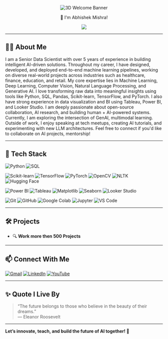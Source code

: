 <p align="center">
  <img src="https://camo.githubusercontent.com/5006987bc0abf132fc6d9e5900084fc54c11fd0faded9f966fc82e8e860c4c9e/68747470733a2f2f63617073756c652d72656e6465722e76657263656c2e6170702f6170693f747970653d76656e6f6d26636f6c6f723d6175746f266865696768743d3330302673656374696f6e3d68656164657226746578743d48657925323045766572796f6e6526666f6e7453697a653d3930" alt="3D Welcome Banner" />
</p>

<p align="center">
  👋 I'm Abhishek Mishra!
</p>


<p align="center">
  <img src="https://readme-typing-svg.herokuapp.com?color=F7F7F7&lines=I+am+Abhishek+Mishra;ML+%7C+DL+Python+%7C+%7C+GenAI+%7C+CV+%7C+NLP" />
</p>



---

## 👨‍💻 About Me

I am a Senior Data Scientist with over 5 years of experience in building intelligent AI-driven solutions. Throughout my career, I have designed, developed, and deployed end-to-end machine learning pipelines, working on diverse real-world projects across industries such as healthcare, finance, education, and retail. My core expertise lies in Machine Learning, Deep Learning, Computer Vision, Natural Language Processing, and Generative AI. I love transforming raw data into meaningful insights using tools like Python, SQL, Pandas, Scikit-learn, TensorFlow, and PyTorch. I also have strong experience in data visualization and BI using Tableau, Power BI, and Looker Studio. I am deeply passionate about open-source collaboration, AI research, and building human + AI-powered systems. Currently, I am exploring the intersection of GenAI, multimodal learning. Outside of work, I enjoy speaking at tech meetups, creating AI tutorials, and experimenting with new LLM architectures. Feel free to connect if you'd like to collaborate on AI projects, mentorship!

---

## 🧰 Tech Stack


![Python](https://img.shields.io/badge/Python-3776AB?style=for-the-badge&logo=python&logoColor=white)
![SQL](https://img.shields.io/badge/SQL-4479A1?style=for-the-badge&logo=postgresql&logoColor=white)


![Scikit-learn](https://img.shields.io/badge/Scikit--learn-F7931E?style=for-the-badge&logo=scikit-learn&logoColor=white)
![TensorFlow](https://img.shields.io/badge/TensorFlow-FF6F00?style=for-the-badge&logo=tensorflow&logoColor=white)
![PyTorch](https://img.shields.io/badge/PyTorch-EE4C2C?style=for-the-badge&logo=pytorch&logoColor=white)
![OpenCV](https://img.shields.io/badge/OpenCV-5C3EE8?style=for-the-badge&logo=opencv&logoColor=white)
![NLTK](https://img.shields.io/badge/NLTK-85B97F?style=for-the-badge&logo=nltk&logoColor=white)
![Hugging Face](https://img.shields.io/badge/HuggingFace-FFD21F?style=for-the-badge&logo=huggingface&logoColor=black)


![Power BI](https://img.shields.io/badge/Power_BI-F2C811?style=for-the-badge&logo=powerbi&logoColor=black)
![Tableau](https://img.shields.io/badge/Tableau-E97627?style=for-the-badge&logo=tableau&logoColor=white)
![Matplotlib](https://img.shields.io/badge/Matplotlib-4B8BBE?style=for-the-badge&logo=python&logoColor=white)
![Seaborn](https://img.shields.io/badge/Seaborn-0769AD?style=for-the-badge&logo=python&logoColor=white)
![Looker Studio](https://img.shields.io/badge/Looker_Studio-4285F4?style=for-the-badge&logo=googleanalytics&logoColor=white)


![Git](https://img.shields.io/badge/Git-F05032?style=for-the-badge&logo=git&logoColor=white)
![GitHub](https://img.shields.io/badge/GitHub-181717?style=for-the-badge&logo=github&logoColor=white)
![Google Colab](https://img.shields.io/badge/Google_Colab-F9AB00?style=for-the-badge&logo=googlecolab&logoColor=white)
![Jupyter](https://img.shields.io/badge/Jupyter-F37626?style=for-the-badge&logo=jupyter&logoColor=white)
![VS Code](https://img.shields.io/badge/VS%20Code-007ACC?style=for-the-badge&logo=visualstudiocode&logoColor=white)

---

## 🛠️ Projects

- 🔍 **Work more then 500 Projects**

---

## 📫 Connect With Me

[![Gmail](https://img.shields.io/badge/Gmail-D14836?style=for-the-badge&logo=gmail&logoColor=white)](mailto:abhishekmishra9559026@gmail.com)
[![LinkedIn](https://img.shields.io/badge/LinkedIn-0077B5.svg?style=for-the-badge&logo=linkedin&logoColor=white)](https://www.linkedin.com/in/abhishekmishrabareilly/)
[![YouTube](https://img.shields.io/badge/YouTube-FF0000?style=for-the-badge&logo=youtube&logoColor=white)](https://www.youtube.com/@TechMindsEducation)

---

## ✨ Quote I Live By

> “The future belongs to those who believe in the beauty of their dreams.”  
> — Eleanor Roosevelt

---

**Let’s innovate, teach, and build the future of AI together! 🚀**

